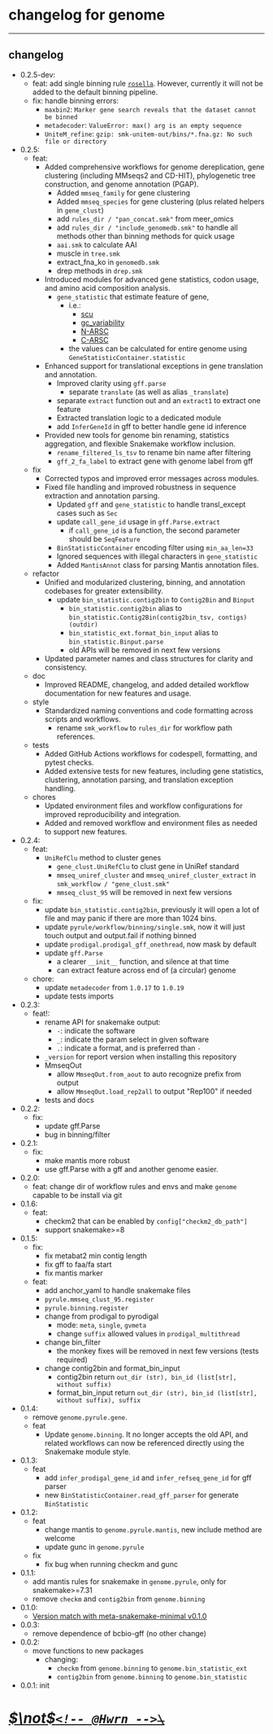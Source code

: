 <!--
 * @Date: 2023-08-07 15:18:41
 * @LastEditors: hwrn hwrn.aou@sjtu.edu.cn
 * @LastEditTime: 2025-07-11 15:53:00
 * @FilePath: /genome/changelog.md
 * @Description:
-->

changelog for genome
====================

---

## changelog

- 0.2.5-dev:
  - feat: add single binning rule [`rosella`](https://github.com/rhysnewell/rosella).
    However, currently it will not be added to the default binning pipeline.
  - fix: handle binning errors:
    - `maxbin2`: `Marker gene search reveals that the dataset cannot be binned`
    - `metadecoder`: `ValueError: max() arg is an empty sequence`
    - `UniteM_refine`: `gzip: smk-unitem-out/bins/*.fna.gz: No such file or directory`
- 0.2.5:
  - feat:
    - Added comprehensive workflows for genome dereplication, gene clustering (including MMseqs2 and CD-HIT), phylogenetic tree construction, and genome annotation (PGAP).
      - Added `mmseq_family` for gene clustering
      - Added `mmseq_species` for gene clustering (plus related helpers in `gene_clust`)
      - add `rules_dir / "pan_concat.smk"` from meer_omics
      - add `rules_dir / "include_genomedb.smk"` to handle all methods other than binning methods for quick usage
      - `aai.smk` to calculate AAI
      - muscle in `tree.smk`
      - extract_fna_ko in `genomedb.smk`
      - drep methods in `drep.smk`
    - Introduced modules for advanced gene statistics, codon usage, and amino acid composition analysis.
      - `gene_statistic` that estimate feature of gene,
        - i.e.:
          - [scu](https://doi.org/10.1093/molbev/mss201)
          - [gc_variability](https://www.nature.com/articles/s41564-017-0008-3)
          - [N-ARSC](https://www.nature.com/articles/s41564-017-0008-3)
          - [C-ARSC](https://www.nature.com/articles/s41564-017-0008-3)
        - the values can be calculated for entire genome using `GeneStatisticContainer.statistic`
    - Enhanced support for translational exceptions in gene translation and annotation.
      - Improved clarity using `gff.parse`
        - separate `translate` (as well as alias `_translate`)
      - separate `extract` function out and an `extract1` to extract one feature
      - Extracted translation logic to a dedicated module
      - add `InferGeneId` in gff to better handle gene id inference
    - Provided new tools for genome bin renaming, statistics aggregation, and flexible Snakemake workflow inclusion.
      - `rename_filtered_ls_tsv` to rename bin name after filtering
      - `gff_2_fa_label` to extract gene with genome label from gff
  - fix
    - Corrected typos and improved error messages across modules.
    - Fixed file handling and improved robustness in sequence extraction and annotation parsing.
      - Updated `gff` and `gene_statistic` to handle transl_except cases such as `Sec`
      - update `call_gene_id` usage in `gff.Parse.extract`
        - if `call_gene_id` is a function, the second parameter should be `SeqFeature`
      - `BinStatisticContainer` encoding filter using `min_aa_len=33`
      - Ignored sequences with illegal characters in `gene_statistic`
      - Added `MantisAnnot` class for parsing Mantis annotation files.
  - refactor
    - Unified and modularized clustering, binning, and annotation codebases for greater extensibility.
      - update `bin_statistic.contig2bin` to `Contig2Bin` and `Binput`
        - `bin_statistic.contig2bin` alias to `bin_statistic.Contig2Bin(contig2bin_tsv, contigs)(outdir)`
        - `bin_statistic_ext.format_bin_input` alias to `bin_statistic.Binput.parse`
        - old APIs will be removed in next few versions
    - Updated parameter names and class structures for clarity and consistency.
  - doc
    - Improved README, changelog, and added detailed workflow documentation for new features and usage.
  - style
    - Standardized naming conventions and code formatting across scripts and workflows.
      - rename `smk_workflow` to `rules_dir` for workflow path references.
  - tests
    - Added GitHub Actions workflows for codespell, formatting, and pytest checks.
    - Added extensive tests for new features, including gene statistics, clustering, annotation parsing, and translation exception handling.
  - chores
    - Updated environment files and workflow configurations for improved reproducibility and integration.
    - Added and removed workflow and environment files as needed to support new features.
- 0.2.4:
  - feat:
    - `UniRefClu` method to cluster genes
      - `gene_clust.UniRefClu` to clust gene in UniRef standard
      - `mmseq_uniref_cluster` and `mmseq_uniref_cluster_extract` in `smk_workflow / "gene_clust.smk"`
      - `mmseq_clust_95` will be removed in next few versions
  - fix:
    - update `bin_statistic.contig2bin`,
      previously it will open a lot of file and may panic if there are more than 1024 bins.
    - update `pyrule/workflow/binning/single.smk`,
      now it will just touch output and output.fail if nothing binned
    - update `prodigal.prodigal_gff_onethread`, now mask by default
    - update `gff.Parse`
      - a clearer `__init__` function, and silence at that time
      - can extract feature across end of (a circular) genome
  - chore:
    - update `metadecoder` from `1.0.17` to `1.0.19`
    - update tests imports
- 0.2.3:
  - feat!:
    - rename API for snakemake output:
      - `-`: indicate the software
      - `_`: indicate the param select in given software
      - `.`: indicate a format, and is preferred than `-`
    - `_version` for report version when installing this repository
    - MmseqOut
      - allow `MmseqOut.from_aout` to auto recognize prefix from output
      - allow `MmseqOut.load_rep2all` to output "Rep100" if needed
    - tests and docs
- 0.2.2:
  - fix:
    - update gff.Parse
    - bug in binning/filter
- 0.2.1:
  - fix:
    - make mantis more robust
    - use gff.Parse with a gff and another genome easier.
- 0.2.0:
  - feat: change dir of workflow rules and envs and make `genome` capable to be install via git
- 0.1.6:
  - feat:
    - checkm2 that can be enabled by `config["checkm2_db_path"]`
    - support snakemake>=8
- 0.1.5:
  - fix:
    - fix metabat2 min contig length
    - fix gff to faa/fa start
    - fix mantis marker
  - feat:
    - add anchor_yaml to handle snakemake files
    - `pyrule.mmseq_clust_95.register`
    - `pyrule.binning.register`
    - change from prodigal to pyrodigal
      - mode: `meta`, `single`, `gvmeta`
      - change `suffix` allowed values in `prodigal_multithread`
    - change bin_filter
      - the monkey fixes will be removed in next few versions (tests required)
    - change contig2bin and format_bin_input
      - contig2bin return `out_dir (str), bin_id (list[str], without suffix)`
      - format_bin_input return
          `out_dir (str), bin_id (list[str], without suffix), suffix`
- 0.1.4:
  - remove `genome.pyrule.gene`.
  - feat
    - Update `genome.binning`. It no longer accepts the old API, and related workflows can now be referenced directly using the Snakemake module style.
- 0.1.3:
  - feat
    - add `infer_prodigal_gene_id` and `infer_refseq_gene_id` for gff parser
    - new `BinStatisticContainer.read_gff_parser` for generate `BinStatistic`
- 0.1.2:
  - feat
    - change mantis to `genome.pyrule.mantis`, new include method are welcome
    - update gunc in `genome.pyrule`
  - fix
    - fix bug when running checkm and gunc
- 0.1.1:
  - add mantis rules for snakemake in `genome.pyrule`, only for snakemake>=7.31
  - remove `checkm` and `contig2bin` from `genome.binning`
- 0.1.0:
  - [Version match with meta-snakemake-minimal v0.1.0](http://202.120.45.162:12080/Metabolic_Modeling/genome/releases/tag/version-0.1.0)
- 0.0.3:
  - remove dependence of bcbio-gff (no other change)
- 0.0.2:
  - move functions to new packages
    - changing:
      - `checkm` from `genome.binning` to `genome.bin_statistic_ext`
      - `contig2bin` from `genome.binning` to `genome.bin_statistic`
- 0.0.1: init

# [***$\not$`<!-- @Hwrn -->`*~~`\`~~**](README.md)
